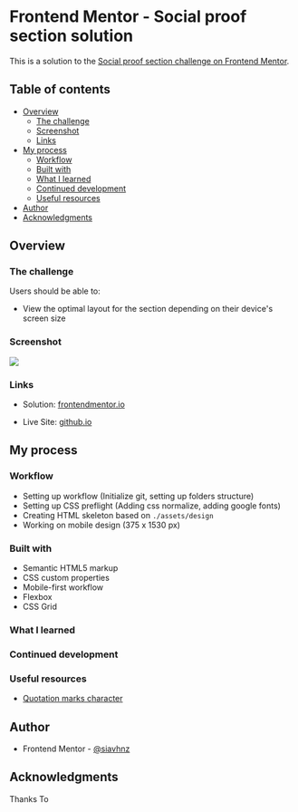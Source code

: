 # Frontend Mentor - Social proof section solution

This is a solution to the [Social proof section challenge on Frontend Mentor](https://www.frontendmentor.io/challenges/social-proof-section-6e0qTv_bA).

## Table of contents

- [Overview](#overview)
  - [The challenge](#the-challenge)
  - [Screenshot](#screenshot)
  - [Links](#links)
- [My process](#my-process)
  - [Workflow](#workflow)
  - [Built with](#built-with)
  - [What I learned](#what-i-learned)
  - [Continued development](#continued-development)
  - [Useful resources](#useful-resources)
- [Author](#author)
- [Acknowledgments](#acknowledgments)


## Overview

### The challenge

Users should be able to:

- View the optimal layout for the section depending on their device's screen size

### Screenshot

![](./screenshot.jpg)

### Links

- Solution: [frontendmentor.io](https://your-solution-url.com)

- Live Site: [github.io](https://your-live-site-url.com)

## My process

### Workflow
 - Setting up workflow (Initialize git, setting up folders structure)
 - Setting up CSS preflight (Adding css normalize, adding google fonts)
 - Creating HTML skeleton based on `./assets/design`
 - Working on mobile design (375 x 1530 px)


### Built with

- Semantic HTML5 markup
- CSS custom properties
- Mobile-first workflow
- Flexbox
- CSS Grid

### What I learned


### Continued development


### Useful resources

- [Quotation marks character](https://unicode-table.com/en/sets/quotation-marks/) 

## Author

- Frontend Mentor - [@siavhnz](https://www.frontendmentor.io/profile/siavhnz)

## Acknowledgments

Thanks To

